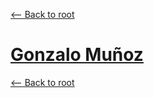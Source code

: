 [<-- Back to root](../README.md)

# **[Gonzalo Muñoz](https://github.com/gonzalomunozsouthworks)**

[<-- Back to root](../README.md)